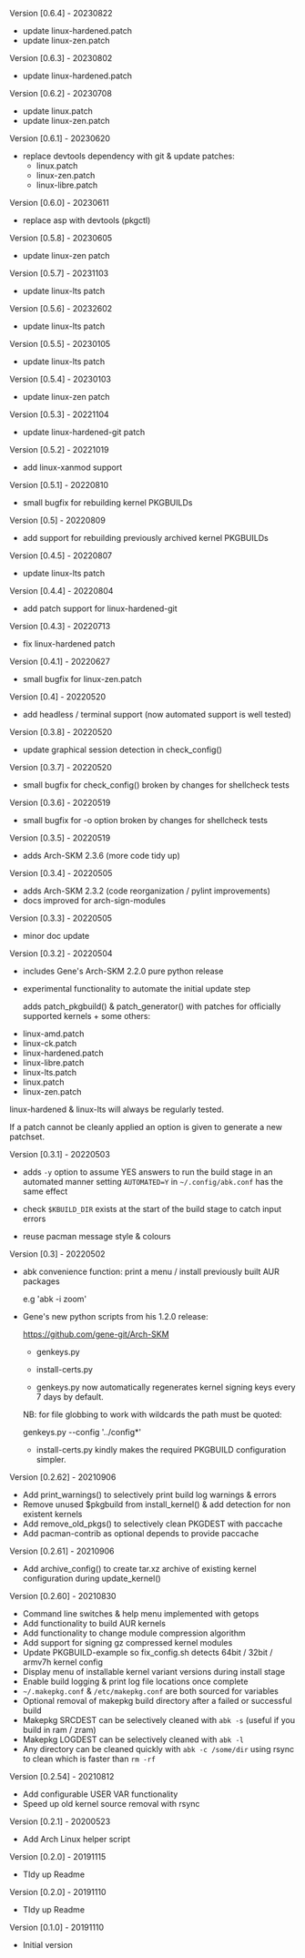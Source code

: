 Version [0.6.4]                                                       - 20230822
 - update linux-hardened.patch
 - update linux-zen.patch

Version [0.6.3]                                                       - 20230802
 - update linux-hardened.patch

Version [0.6.2]                                                       - 20230708
 - update linux.patch
 - update linux-zen.patch

Version [0.6.1]                                                       - 20230620
 - replace devtools dependency with git & update patches:
   - linux.patch
   - linux-zen.patch
   - linux-libre.patch

Version [0.6.0]                                                       - 20230611
 - replace asp with devtools (pkgctl)

Version [0.5.8]                                                       - 20230605
 - update linux-zen patch

Version [0.5.7]                                                       - 20231103
 - update linux-lts patch

Version [0.5.6]                                                       - 20232602
 - update linux-lts patch

Version [0.5.5]                                                       - 20230105
 - update linux-lts patch

Version [0.5.4]                                                       - 20230103
 - update linux-zen patch

Version [0.5.3]                                                       - 20221104
 - update linux-hardened-git patch

Version [0.5.2]                                                       - 20221019
 - add linux-xanmod support

Version [0.5.1]                                                       - 20220810
 - small bugfix for rebuilding kernel PKGBUILDs

Version [0.5]                                                         - 20220809
 - add support for rebuilding previously archived kernel PKGBUILDs

Version [0.4.5]                                                       - 20220807
 - update linux-lts patch

Version [0.4.4]                                                       - 20220804
 - add patch support for linux-hardened-git

Version [0.4.3]                                                       - 20220713
 - fix linux-hardened patch

Version [0.4.1]                                                       - 20220627
 - small bugfix for linux-zen.patch

Version [0.4]                                                         - 20220520
 - add headless / terminal support (now automated support is well tested)

Version [0.3.8]                                                       - 20220520
 - update graphical session detection in check_config()

Version [0.3.7]                                                       - 20220520
 - small bugfix for check_config() broken by changes for shellcheck tests

Version [0.3.6]                                                       - 20220519
 - small bugfix for -o option broken by changes for shellcheck tests

Version [0.3.5]                                                       - 20220519
 - adds Arch-SKM 2.3.6 (more code tidy up)

Version [0.3.4]                                                       - 20220505
 - adds Arch-SKM 2.3.2 (code reorganization / pylint improvements)
 - docs improved for arch-sign-modules

Version [0.3.3]                                                       - 20220505
 - minor doc update

Version [0.3.2]                                                       - 20220504
 - includes Gene's Arch-SKM 2.2.0 pure python release

 - experimental functionality to automate the initial update step

   adds patch_pkgbuild() & patch_generator() with patches for officially
   supported kernels + some others:

 * linux-amd.patch
 * linux-ck.patch
 * linux-hardened.patch
 * linux-libre.patch
 * linux-lts.patch
 * linux.patch
 * linux-zen.patch

 linux-hardened & linux-lts will always be regularly tested.

 If a patch cannot be cleanly applied an option is given to generate a new patchset.

Version [0.3.1]                                                       - 20220503
 - adds `-y` option to assume YES answers to run the build stage in an automated manner
   setting `AUTOMATED=Y` in `~/.config/abk.conf` has the same effect

 - check `$KBUILD_DIR` exists at the start of the build stage to catch input errors

 - reuse pacman message style & colours

Version [0.3]                                                       - 20220502
 - abk convenience function: print a menu / install previously built AUR packages

   e.g 'abk -i zoom'

 - Gene's new python scripts from his 1.2.0 release:

   https://github.com/gene-git/Arch-SKM

   * genkeys.py
   * install-certs.py

   * genkeys.py now automatically regenerates kernel signing keys every 7 days by default.

   NB: for file globbing to work with wildcards the path must be quoted:

   genkeys.py --config '../config*'

   * install-certs.py kindly makes the required PKGBUILD configuration simpler.

Version [0.2.62]                                                    - 20210906
 - Add print_warnings() to selectively print build log warnings & errors
 - Remove unused $pkgbuild from install_kernel() & add detection for non existent
   kernels
 - Add remove_old_pkgs() to selectively clean PKGDEST with paccache
 - Add pacman-contrib as optional depends to provide paccache

Version [0.2.61]                                                    - 20210906
 - Add archive_config() to create tar.xz archive of existing kernel configuration
   during update_kernel()

Version [0.2.60]                                                    - 20210830
 - Command line switches & help menu implemented with getops
 - Add functionality to build AUR kernels
 - Add functionality to change module compression algorithm
 - Add support for signing gz compressed kernel modules
 - Update PKGBUILD-example so fix_config.sh detects 64bit / 32bit / armv7h kernel config
 - Display menu of installable kernel variant versions during install stage
 - Enable build logging & print log file locations once complete
 - `~/.makepkg.conf` & `/etc/makepkg.conf` are both sourced for variables
 - Optional removal of makepkg build directory after a failed or successful build
 - Makepkg SRCDEST can be selectively cleaned with `abk -s` (useful if you
   build in ram / zram)
 - Makepkg LOGDEST can be selectively cleaned with `abk -l`
 - Any directory can be cleaned quickly with `abk -c /some/dir` using rsync to clean
   which is faster than `rm -rf`

Version [0.2.54]                                                    - 20210812
  - Add configurable USER VAR functionality
  - Speed up old kernel source removal with rsync

Version [0.2.1]                                                     - 20200523
  - Add Arch Linux helper script

Version [0.2.0]                                                     - 20191115
  - TIdy up Readme

Version [0.2.0]                                                     - 20191110
  - TIdy up Readme

Version [0.1.0]                                                     - 20191110
  - Initial version

